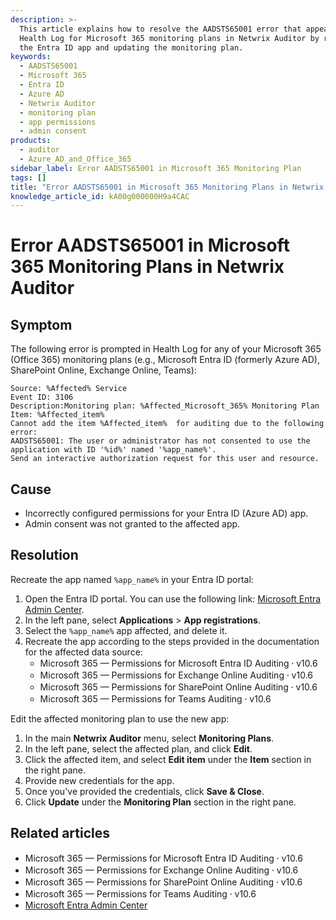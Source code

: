 ```yaml
---
description: >-
  This article explains how to resolve the AADSTS65001 error that appears in the
  Health Log for Microsoft 365 monitoring plans in Netwrix Auditor by recreating
  the Entra ID app and updating the monitoring plan.
keywords:
  - AADSTS65001
  - Microsoft 365
  - Entra ID
  - Azure AD
  - Netwrix Auditor
  - monitoring plan
  - app permissions
  - admin consent
products:
  - auditor
  - Azure_AD_and_Office_365
sidebar_label: Error AADSTS65001 in Microsoft 365 Monitoring Plan
tags: []
title: "Error AADSTS65001 in Microsoft 365 Monitoring Plans in Netwrix Auditor"
knowledge_article_id: kA00g000000H9a4CAC
---
```


# Error AADSTS65001 in Microsoft 365 Monitoring Plans in Netwrix Auditor

## Symptom

The following error is prompted in Health Log for any of your Microsoft 365 (Office 365) monitoring plans (e.g., Microsoft Entra ID (formerly Azure AD), SharePoint Online, Exchange Online, Teams):

```text
Source: %Affected% Service
Event ID: 3106
Description:Monitoring plan: %Affected_Microsoft_365% Monitoring Plan
Item: %Affected_item%
Cannot add the item %Affected_item%  for auditing due to the following error:
AADSTS65001: The user or administrator has not consented to use the application with ID '%id%' named '%app_name%'.
Send an interactive authorization request for this user and resource.
```

## Cause

- Incorrectly configured permissions for your Entra ID (Azure AD) app.
- Admin consent was not granted to the affected app.

## Resolution

Recreate the app named ` %app_name% ` in your Entra ID portal:

1. Open the Entra ID portal. You can use the following link: [Microsoft Entra Admin Center](https://entra.microsoft.com/#home).
2. In the left pane, select **Applications** > **App registrations**.
3. Select the ` %app_name% ` app affected, and delete it.
4. Recreate the app according to the steps provided in the documentation for the affected data source:
   - Microsoft 365 — Permissions for Microsoft Entra ID Auditing ⸱ v10.6
   - Microsoft 365 — Permissions for Exchange Online Auditing ⸱ v10.6
   - Microsoft 365 — Permissions for SharePoint Online Auditing ⸱ v10.6
   - Microsoft 365 — Permissions for Teams Auditing ⸱ v10.6

Edit the affected monitoring plan to use the new app:

1. In the main **Netwrix Auditor** menu, select **Monitoring Plans**.
2. In the left pane, select the affected plan, and click **Edit**.
3. Click the affected item, and select **Edit item** under the **Item** section in the right pane.
4. Provide new credentials for the app.
5. Once you've provided the credentials, click **Save & Close**.
6. Click **Update** under the **Monitoring Plan** section in the right pane.

## Related articles

- Microsoft 365 — Permissions for Microsoft Entra ID Auditing ⸱ v10.6
- Microsoft 365 — Permissions for Exchange Online Auditing ⸱ v10.6
- Microsoft 365 — Permissions for SharePoint Online Auditing ⸱ v10.6
- Microsoft 365 — Permissions for Teams Auditing ⸱ v10.6
- [Microsoft Entra Admin Center](https://entra.microsoft.com/#home)
